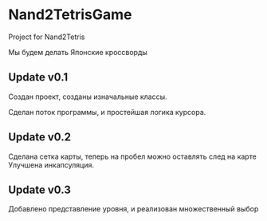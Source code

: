 # Nand2TetrisGame
Project for Nand2Tetris

Мы будем делать Японские кроссворды

## Update v0.1
Создан проект, созданы изначальные классы.

Сделан поток программы, и простейшая логика курсора.

## Update v0.2
Сделана сетка карты, теперь на пробел можно оставлять след на карте
Улучшена инкапсуляция.

## Update v0.3 
Добавлено представление уровня, и реализован множественный выбор

